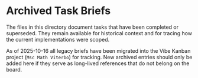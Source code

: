 # Archived Task Briefs

The files in this directory document tasks that have been completed or superseded. They remain available for
historical context and for tracing how the current implementations were scoped.

As of 2025-10-16 all legacy briefs have been migrated into the Vibe Kanban project
(`Msc Math Viterbo`) for tracking. New archived entries should only be added here if
they serve as long-lived references that do not belong on the board.
